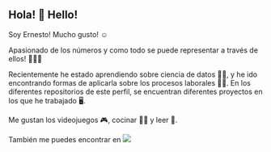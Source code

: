 ## Hola! 👋 Hello!

Soy Ernesto! Mucho gusto! ☺️

Apasionado de los números y como todo se puede representar a través de ellos! 🤯🤯🤯 

Recientemente he estado aprendiendo sobre ciencia de datos 👨‍🎓, y he ido encontrando formas de aplicarla sobre los procesos laborales 👨‍💻. En los diferentes repositorios de este perfil, se encuentran diferentes proyectos en los que he trabajado 🖥️. 

Me gustan los videojuegos 🎮, cocinar 👨‍🍳 y leer 📖.

También me puedes encontrar en ![](https://img.shields.io/badge/Ernesto-p?style=social&logo=linkedin&link=https%3A%2F%2Fwww.linkedin.com%2Fin%2Fernesto-j-m-rodriguez-lopez)


<!--
**netorolo89/netorolo89** is a ✨ _special_ ✨ repository because its `README.md` (this file) appears on your GitHub profile.

Here are some ideas to get you started:

- 🔭 I’m currently working on ...
- 🌱 I’m currently learning ...
- 👯 I’m looking to collaborate on ...
- 🤔 I’m looking for help with ...
- 💬 Ask me about ...
- 📫 How to reach me: ...
- 😄 Pronouns: ...
- ⚡ Fun fact: ...
-->
